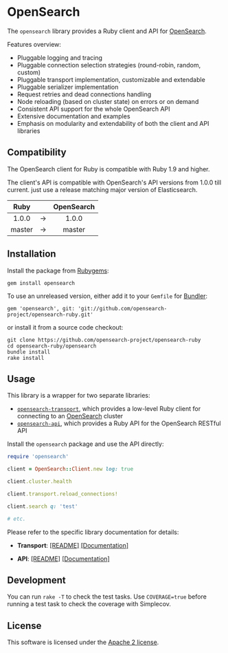 # OpenSearch

The `opensearch` library provides a Ruby client and API for [OpenSearch](http://opensearch.com).

Features overview:

* Pluggable logging and tracing
* Pluggable connection selection strategies (round-robin, random, custom)
* Pluggable transport implementation, customizable and extendable
* Pluggable serializer implementation
* Request retries and dead connections handling
* Node reloading (based on cluster state) on errors or on demand
* Consistent API support for the whole OpenSearch API
* Extensive documentation and examples
* Emphasis on modularity and extendability of both the client and API libraries

## Compatibility

The OpenSearch client for Ruby is compatible with Ruby 1.9 and higher.

The client's API is compatible with OpenSearch's API versions from 1.0.0 till current.
just use a release matching major version of Elasticsearch.

| Ruby          |   | OpenSearch   |
|:-------------:|:-:| :-----------:|
| 1.0.0         | → | 1.0.0        |
| master        | → | master       |

## Installation

Install the package from [Rubygems](https://rubygems.org):

    gem install opensearch

To use an unreleased version, either add it to your `Gemfile` for [Bundler](http://gembundler.com):

    gem 'opensearch', git: 'git://github.com/opensearch-project/opensearch-ruby.git'

or install it from a source code checkout:

    git clone https://github.com/opensearch-project/opensearch-ruby
    cd opensearch-ruby/opensearch
    bundle install
    rake install

## Usage

This library is a wrapper for two separate libraries:

* [`opensearch-transport`](https://github.com/opensearch-project/opensearch-ruby/tree/main/opensearch-transport),
  which provides a low-level Ruby client for connecting to an [OpenSearch](http://opensearch.com) cluster
* [`opensearch-api`](https://github.com/opensearch-project/opensearch-ruby/tree/main/opensearch-api),
  which provides a Ruby API for the OpenSearch RESTful API

Install the `opensearch` package and use the API directly:

```ruby
require 'opensearch'

client = OpenSearch::Client.new log: true

client.cluster.health

client.transport.reload_connections!

client.search q: 'test'

# etc.
```

Please refer to the specific library documentation for details:

* **Transport**:
   [[README]](https://github.com/opensearch-project/opensearch-ruby/blob/main/opensearch-transport/README.md)
   [[Documentation]](<placeholder_rubydoc_opensearch_transport>)

* **API**:
   [[README]](https://github.com/opensearch-project/opensearch-ruby/blob/main/opensearch-api/README.md)
   [[Documentation]](placeholder_rubydoc_opensearch_api)

## Development

You can run `rake -T` to check the test tasks. Use `COVERAGE=true` before running a test task to check the coverage with Simplecov.

## License

This software is licensed under the [Apache 2 license](./LICENSE).
